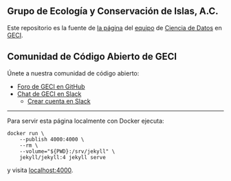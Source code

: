 ## Grupo de Ecología y Conservación de Islas, A.C.

Este repositorio es la fuente de [la página](https://islas.dev/) del
[equipo](https://github.com/orgs/IslasGECI/people) de [Ciencia de
Datos](https://github.com/IslasGECI) en [GECI](https://islas.org.mx).

## Comunidad de Código Abierto de GECI

Únete a nuestra comunidad de código abierto:

- [Foro de GECI en GitHub](https://github.com/IslasGECI/Foro/discussions)
- [Chat de GECI en Slack](https://islasgeci.slack.com)
    - [Crear cuenta en
      Slack](https://join.slack.com/t/islasgeci/shared_invite/zt-f8kqlr2t-C8dO0JthMxaT81ShJiNk0w)

---

Para servir esta página localmente con Docker ejecuta:

```
docker run \
    --publish 4000:4000 \
    --rm \
    --volume="${PWD}:/srv/jekyll" \
    jekyll/jekyll:4 jekyll serve
```

y visita [localhost:4000](http://localhost:4000).
